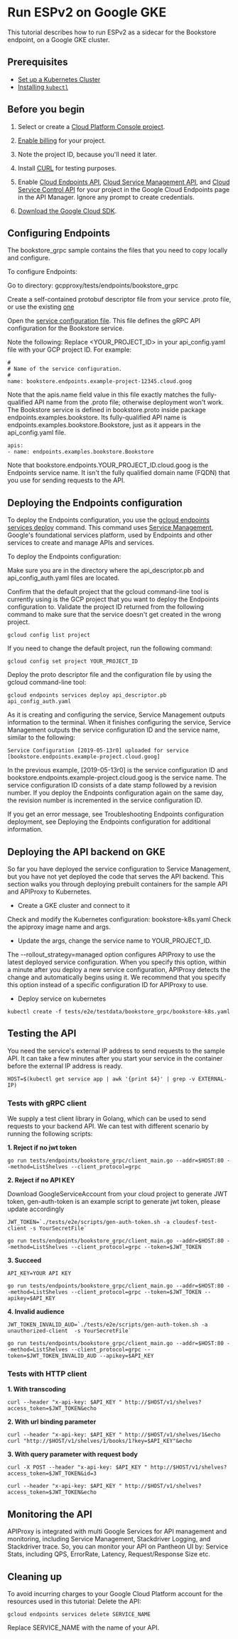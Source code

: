 # Run ESPv2 on Google GKE

This tutorial describes how to run ESPv2 as a sidecar for the Bookstore endpoint,
on a Google GKE cluster.

## Prerequisites

* [Set up a Kubernetes Cluster](http://kubernetes.io/docs/getting-started-guides/)
* [Installing `kubectl`](http://kubernetes.io/docs/user-guide/prereqs/)

## Before you begin

1. Select or create a [Cloud Platform Console project](https://console.cloud.google.com/project).

2. [Enable billing](https://support.google.com/cloud/answer/6293499#enable-billing) for your project.

3. Note the project ID, because you'll need it later.

4. Install [CURL](https://curl.haxx.se/download.html) for testing purposes.

5. Enable [Cloud Endpoints API](https://console.cloud.google.com/apis/api/endpoints.googleapis.com/overview),
   [Cloud Service Management API](https://console.cloud.google.com/apis/api/servicemanagement.googleapis.com/overview),
   and [Cloud Service Control API](https://console.cloud.google.com/apis/api/servicecontrol.googleapis.com/overview)
   for your project in the Google Cloud Endpoints page in the API Manager.
   Ignore any prompt to create credentials.

6. [Download the Google Cloud SDK](https://cloud.google.com/sdk/docs/quickstarts).

## Configuring Endpoints

The bookstore_grpc sample contains the files that you need to copy locally and configure.

To configure Endpoints:

Go to directory: gcpproxy/tests/endpoints/bookstore_grpc

Create a self-contained protobuf descriptor file from your service .proto file, or use the existing [one](../tests/endpoints/bookstore_grpc/proto/api_descriptor.pb)

Open the [service configuration file](../tests/endpoints/bookstore_grpc/proto/api_config_auth.yaml). This file defines the gRPC API configuration for the Bookstore service.

Note the following:
  Replace <YOUR_PROJECT_ID> in your api_config.yaml file with your GCP project ID.
  For example:

    #
    # Name of the service configuration.
    #
    name: bookstore.endpoints.example-project-12345.cloud.goog

  Note that the apis.name field value in this file exactly matches the fully-qualified API name from the .proto file; otherwise deployment won't work. The Bookstore service is defined in bookstore.proto inside package endpoints.examples.bookstore. Its fully-qualified API name is endpoints.examples.bookstore.Bookstore, just as it appears in the api_config.yaml file.

    apis:
    - name: endpoints.examples.bookstore.Bookstore

Note that bookstore.endpoints.YOUR_PROJECT_ID.cloud.goog is the Endpoints service name. It isn't the fully qualified domain name (FQDN) that you use for sending requests to the API.

## Deploying the Endpoints configuration

To deploy the Endpoints configuration, you use the [gcloud endpoints services deploy](https://cloud.google.com/sdk/gcloud/reference/endpoints/services/deploy) command. This command uses [Service Management](https://cloud.google.com/service-infrastructure/docs/manage-config), Google's foundational services platform, used by Endpoints and other services to create and manage APIs and services.

To deploy the Endpoints configuration:

Make sure you are in the directory where the api_descriptor.pb and api_config_auth.yaml files are located.

Confirm that the default project that the gcloud command-line tool is currently using is the GCP project that you want to deploy the Endpoints configuration to. Validate the project ID returned from the following command to make sure that the service doesn't get created in the wrong project.

```
gcloud config list project
```

If you need to change the default project, run the following command:

```
gcloud config set project YOUR_PROJECT_ID
```

Deploy the proto descriptor file and the configuration file by using the gcloud command-line tool:

```
gcloud endpoints services deploy api_descriptor.pb api_config_auth.yaml
```

As it is creating and configuring the service, Service Management outputs information to the terminal. When it finishes configuring the service, Service Management outputs the service configuration ID and the service name, similar to the following:

```
Service Configuration [2019-05-13r0] uploaded for service [bookstore.endpoints.example-project.cloud.goog]
```

In the previous example, [2019-05-13r0] is the service configuration ID and bookstore.endpoints.example-project.cloud.goog is the service name. The service configuration ID consists of a date stamp followed by a revision number. If you deploy the Endpoints configuration again on the same day, the revision number is incremented in the service configuration ID.

If you get an error message, see Troubleshooting Endpoints configuration deployment, see Deploying the Endpoints configuration for additional information.

## Deploying the API backend on GKE

So far you have deployed the service configuration to Service Management, but you have not yet deployed the code that serves the API backend. This section walks you through deploying prebuilt containers for the sample API and APIProxy to Kubernetes.

* Create a GKE cluster and connect to it

Check and modify the Kubernetes configuration: bookstore-k8s.yaml
Check the apiproxy image name and args.

* Update the args, change the service name to YOUR_PROJECT_ID.

The --rollout_strategy=managed option configures APIProxy to use the latest deployed service configuration. When you specify this option, within a minute after you deploy a new service configuration, APIProxy detects the change and automatically begins using it. We recommend that you specify this option instead of a specific configuration ID for APIProxy to use.

* Deploy service on kubernetes

```
kubectl create -f tests/e2e/testdata/bookstore_grpc/bookstore-k8s.yaml
```

## Testing the API

You need the service's external IP address to send requests to the sample API. It can take a few minutes after you start your service in the container before the external IP address is ready.

```
HOST=$(kubectl get service app | awk '{print $4}' | grep -v EXTERNAL-IP)
```

### Tests with gRPC client

We supply a test client library in Golang, which can be used to send requests to your backend API.
We can test with different scenario by running the following scripts:

**1. Reject if no jwt token**

```
go run tests/endpoints/bookstore_grpc/client_main.go --addr=$HOST:80 --method=ListShelves --client_protocol=grpc
```

**2. Reject if no API KEY**

Download GoogleServiceAccount from your cloud project to generate JWT token, gen-auth-token is an example script to generate jwt token, please update accordingly

```
JWT_TOKEN=`./tests/e2e/scripts/gen-auth-token.sh -a cloudesf-test-client -s YourSecretFile`

go run tests/endpoints/bookstore_grpc/client_main.go --addr=$HOST:80 --method=ListShelves --client_protocol=grpc --token=$JWT_TOKEN
```

**3. Succeed**

```
API_KEY=YOUR API KEY

go run tests/endpoints/bookstore_grpc/client_main.go --addr=$HOST:80 --method=ListShelves --client_protocol=grpc --token=$JWT_TOKEN --apikey=$API_KEY
```

**4. Invalid audience**

```
JWT_TOKEN_INVALID_AUD=`./tests/e2e/scripts/gen-auth-token.sh -a unauthorized-client  -s YourSecretFile`

go run tests/endpoints/bookstore_grpc/client_main.go --addr=$HOST:80 --method=ListShelves --client_protocol=grpc --token=$JWT_TOKEN_INVALID_AUD --apikey=$API_KEY
```

### Tests with HTTP client

**1. With transcoding**

```
curl --header "x-api-key: $API_KEY " http://$HOST/v1/shelves?access_token=$JWT_TOKEN&echo
```

**2. With url binding parameter**

```
curl --header "x-api-key: $API_KEY " http://$HOST/v1/shelves/1&echo
curl "http://$HOST/v1/shelves/1/books/1?key=$API_KEY"&echo
```

**3. With query parameter with request body**

```
curl -X POST --header "x-api-key: $API_KEY " http://$HOST/v1/shelves?access_token=$JWT_TOKEN&id=3

curl --header "x-api-key: $API_KEY " http://$HOST/v1/shelves?access_token=$JWT_TOKEN&echo
```

## Monitoring the API

APIProxy is integrated with multi Google Services for API management and monitoring, including Service Management, Stackdriver Logging, and Stackdriver trace.  So, you can monitor your API on Pantheon UI by: Service Stats, including QPS, ErrorRate, Latency,  Request/Response Size etc.

## Cleaning up

To avoid incurring charges to your Google Cloud Platform account for the resources used in this tutorial:
Delete the API:

```
gcloud endpoints services delete SERVICE_NAME
```

Replace SERVICE_NAME with the name of your API.

